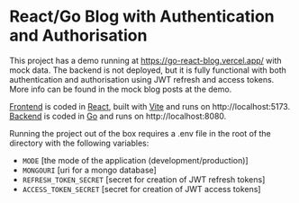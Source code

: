 # React/Go Blog with Authentication and Authorisation

This project has a demo running at https://go-react-blog.vercel.app/ with mock data. The backend is not deployed, but it is fully functional with both authentication and authorisation using JWT refresh and access tokens. More info can be found in the mock blog posts at the demo.

[Frontend](/frontend) is coded in [React](https://react.dev/), built with [Vite](https://vitejs.dev/) and runs on http://localhost:5173. [Backend](api) is coded in [Go](https://go.dev/) and runs on http://localhost:8080.

Running the project out of the box requires a .env file in the root of the directory with the following variables:

- `MODE` [the mode of the application (development/production)]
- `MONGOURI` [uri for a mongo database]
- `REFRESH_TOKEN_SECRET` [secret for creation of JWT refresh tokens]
- `ACCESS_TOKEN_SECRET` [secret for creation of JWT access tokens]

